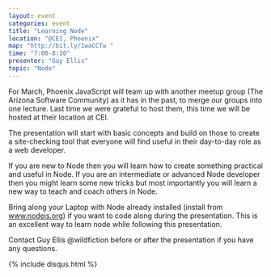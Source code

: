 ```yaml
---
layout: event
categories: event
title: "Learning Node"
location: "@CEI, Phoenix"
map: "http://bit.ly/1waCCTw "
time: "7:00-8:30"
presenter: "Guy Ellis"
topic: "Node"
---
```


For March, Phoenix JavaScript will team up with another meetup group (The Arizona Software Community) as it has in the past, to merge our groups into one lecture. Last time we were grateful to host them, this time we will be hosted at their location at CEI.

The presentation will start with basic concepts and build on those to create a site-checking tool that everyone will find useful in their day-to-day role as a web developer.

If you are new to Node then you will learn how to create something practical and useful in Node. If you are an intermediate or advanced Node developer then you might learn some new tricks but most importantly you will learn a new way to teach and coach others in Node.

Bring along your Laptop with Node already installed (install from www.nodejs.org) if you want to code along during the presentation. This is an excellent way to learn node while following this presentation.

Contact Guy Ellis @wildfiction before or after the presentation if you have any questions.

{% include disqus.html %}
